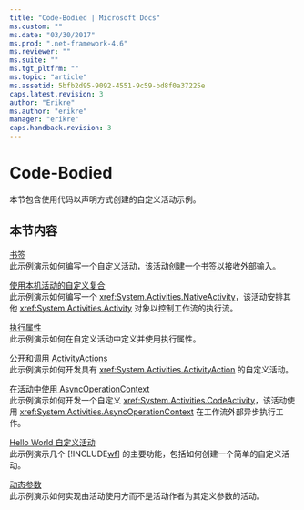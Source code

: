 ```yaml
---
title: "Code-Bodied | Microsoft Docs"
ms.custom: ""
ms.date: "03/30/2017"
ms.prod: ".net-framework-4.6"
ms.reviewer: ""
ms.suite: ""
ms.tgt_pltfrm: ""
ms.topic: "article"
ms.assetid: 5bfb2d95-9092-4551-9c59-bd8f0a37225e
caps.latest.revision: 3
author: "Erikre"
ms.author: "erikre"
manager: "erikre"
caps.handback.revision: 3
---
```

# Code-Bodied
本节包含使用代码以声明方式创建的自定义活动示例。  
  
## 本节内容  
 [书签](../../../../docs/framework/windows-workflow-foundation/samples/bookmarks.md)  
 此示例演示如何编写一个自定义活动，该活动创建一个书签以接收外部输入。  
  
 [使用本机活动的自定义复合](../../../../docs/framework/windows-workflow-foundation/samples/custom-composite-using-native-activity.md)  
 此示例演示如何编写一个 <xref:System.Activities.NativeActivity>，该活动安排其他 <xref:System.Activities.Activity> 对象以控制工作流的执行流。  
  
 [执行属性](../../../../docs/framework/windows-workflow-foundation/samples/execution-properties.md)  
 此示例演示如何在自定义活动中定义并使用执行属性。  
  
 [公开和调用 ActivityActions](../../../../docs/framework/windows-workflow-foundation/samples/exposing-and-invoking-activityactions.md)  
 此示例演示如何开发具有 <xref:System.Activities.ActivityAction> 的自定义活动。  
  
 [在活动中使用 AsyncOperationContext](../../../../docs/framework/windows-workflow-foundation/samples/using-asyncoperationcontext-in-an-activity-sample.md)  
 此示例演示如何开发一个自定义 <xref:System.Activities.CodeActivity>，该活动使用 <xref:System.Activities.AsyncOperationContext> 在工作流外部异步执行工作。  
  
 [Hello World 自定义活动](../../../../docs/framework/windows-workflow-foundation/samples/hello-world-custom-activity.md)  
 此示例演示几个 [!INCLUDE[wf](../../../../includes/wf-md.md)] 的主要功能，包括如何创建一个简单的自定义活动。  
  
 [动态参数](../../../../docs/framework/windows-workflow-foundation/samples/dynamic-arguments.md)  
 此示例演示如何实现由活动使用方而不是活动作者为其定义参数的活动。